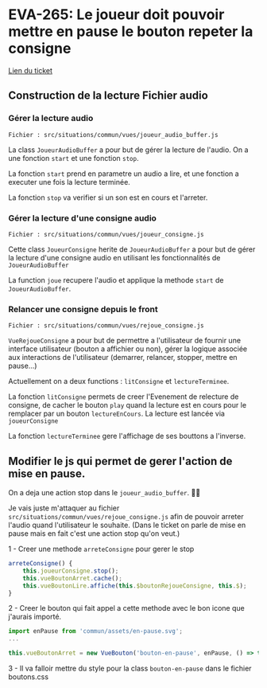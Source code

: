 # EVA-265: Le joueur doit pouvoir mettre en pause le bouton repeter la consigne

[Lien du ticket](https://captive-team.atlassian.net/browse/EVA-265?atlOrigin=eyJpIjoiYjY4OGU0NzdiODhkNDE2YTg1NGUxNzZmMzMzN2FjNmEiLCJwIjoiaiJ9)


## Construction de la lecture Fichier audio

### Gérer la lecture audio
`Fichier : src/situations/commun/vues/joueur_audio_buffer.js`

La class `JoueurAudioBuffer` a pour but de gérer la lecture de l'audio. On a une fonction `start` et une fonction `stop`.

La fonction `start` prend en parametre un audio a lire, et une fonction a executer une fois la lecture terminée.

La fonction `stop` va verifier si un son est en cours et l'arreter.

### Gérer la lecture d'une consigne audio
`Fichier : src/situations/commun/vues/joueur_consigne.js`

Cette class `JoueurConsigne` herite de `JoueurAudioBuffer` a pour but de gérer la lecture d'une consigne audio en utilisant les fonctionnalités de `JoueurAudioBuffer`

La function `joue` recupere l'audio et applique la methode `start` de `JoueurAudioBuffer`.


### Relancer une consigne depuis le front
`Fichier : src/situations/commun/vues/rejoue_consigne.js`

`VueRejoueConsigne` a pour but de permettre a l'utilisateur de fournir une interface utilisateur (bouton a affichier ou non), gérer la logique associée aux interactions de l'utilisateur (demarrer, relancer, stopper, mettre en pause...)

Actuellement on a deux functions : `litConsigne` et `lectureTerminee`.

La fonction `litConsigne` permets de creer l'Evenement de relecture de consigne, de cacher le bouton `play` quand la lecture est en cours pour le remplacer par un bouton `lectureEnCours`. La lecture est lancée via `joueurConsigne`

La fonction `lectureTerminee` gere l'affichage de ses bouttons a l'inverse.


## Modifier le js qui permet de gerer l'action de mise en pause.

On a deja une action stop dans le `joueur_audio_buffer`. 👍🏻

Je vais juste m'attaquer au fichier `src/situations/commun/vues/rejoue_consigne.js` afin de pouvoir arreter l'audio quand l'utilisateur le souhaite. (Dans le ticket on parle de mise en pause mais en fait c'est une action stop qu'on veut.)

1 - Creer une methode `arreteConsigne` pour gerer le stop

```js
arreteConsigne() {
	this.joueurConsigne.stop();
	this.vueBoutonArret.cache();
	this.vueBoutonLire.affiche(this.$boutonRejoueConsigne, this.$);
}
```

2 - Creer le bouton qui fait appel a cette methode avec le bon icone que j'aurais importé. 

```js
import enPause from 'commun/assets/en-pause.svg';
...

this.vueBoutonArret = new VueBouton('bouton-en-pause', enPause, () => this.arreteConsigne());
```

3 - Il va falloir mettre du style pour la class `bouton-en-pause` dans le fichier boutons.css





